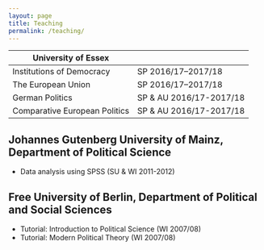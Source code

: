 ```yaml
---
layout: page
title: Teaching
permalink: /teaching/
---
```


| University of Essex  |  |
| ----------------------------- | ----------------------------- |
| Institutions of Democracy  	| SP 2016/17–2017/18 		|
| The European Union         	| SP 2016/17–2017/18 		|
| German Politics            	| SP & AU 2016/17-2017/18 	|
| Comparative European Politics | SP & AU 2016/17-2017/18	|

## Johannes Gutenberg University of Mainz, Department of Political Science
* Data analysis using SPSS (SU & WI 2011-2012)
	
## Free University of Berlin, Department of Political and Social Sciences
* Tutorial: Introduction to Political Science (WI 2007/08)
* Tutorial: Modern Political Theory (WI 2007/08)
